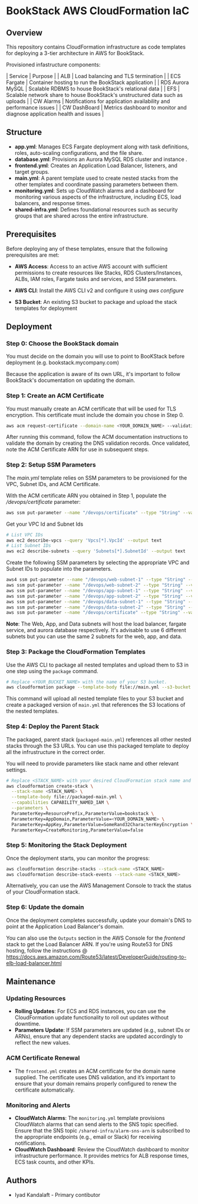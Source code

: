 # BookStack AWS CloudFormation IaC

## Overview

This repository contains CloudFormation infrastructure as code templates for deploying a 3-tier architecture in AWS for BookStack. 

Provisioned infastructure components:

| Service | Purpose |
| ALB | Load balancing and TLS termination |
| ECS Fargate | Container hosting to run the BookStack application |
| RDS Aurora MySQL | Scalable RDBMS to house BookStack's relational data |
| EFS | Scalable network share to house BookStack's unstructured data such as uploads |
| CW Alarms | Notifications for application availability and performance issues |
| CW DashBoard | Metrics dashboard to monitor and diagnose application health and issues |

## Structure

- **app.yml**: Manages ECS Fargate deployment along with task definitions, roles, auto-scaling configurations, and the file share.
- **database.yml**: Provisions an Aurora MySQL RDS cluster and instance .
- **frontend.yml**: Creates an Application Load Balancer, listeners, and target groups.
- **main.yml**: A parent template used to create nested stacks from the other templates and coordinate passing parameters between them.
- **monitoring.yml**: Sets up CloudWatch alarms and a dashboard for monitoring various aspects of the infrastructure, including ECS, load balancers, and response times.
- **shared-infra.yml**: Defines foundational resources such as security groups that are shared across the entire infrastructure.


## Prerequisites

Before deploying any of these templates, ensure that the following prerequisites are met:

- **AWS Access**: Access to an active AWS account with sufficient permissions to create resources like Stacks, RDS Clusters/Instances, ALBs, IAM roles, Fargate tasks and services, and SSM parameters.

- **AWS CLI**: Install the AWS CLI v2 and configure it using *aws configure*

- **S3 Bucket**: An existing S3 bucket to package and upload the stack templates for deployment


## Deployment

### Step 0: Choose the BookStack domain

You must decide on the domain you will use to point to BooKStack before deployment (e.g. bookstack.mycompany.com)

Because the application is aware of its own URL, it's important to follow BookStack's documentation on updating the domain.

### Step 1: Create an ACM Certificate

You must manually create an ACM certificate that will be used for TLS encryption.  This certificate must include the domain you chose in Step 0.

```bash
aws acm request-certificate --domain-name <YOUR_DOMAIN_NAME> --validation-method DNS
```

After running this command, follow the ACM documentation instructions to validate the domain by creating the DNS validation records. Once validated, note the ACM Certificate ARN for use in subsequent steps.


### Step 2: Setup SSM Parameters 

The *main.yml* template relies on SSM parameters to be provisioned for the VPC, Subnet IDs, and ACM Certificate.

With the ACM certificate ARN you obtained in Step 1, populate the */devops/certificate* parameter:
```bash
aws ssm put-parameter --name "/devops/certificate" --type "String" --value "<YOUR_ACM_CERTIFICATE_ARN>"
```

Get your VPC Id and Subnet Ids
```bash
# List VPC IDs
aws ec2 describe-vpcs --query 'Vpcs[*].VpcId' --output text
# List Subnet IDs
aws ec2 describe-subnets --query 'Subnets[*].SubnetId' --output text
```

Create the following SSM parameters by selecting the appropriate VPC and Subnet IDs to populate into the parameters.
```bash
aws4 ssm put-parameter --name "/devops/web-subnet-1" --type "String" --value "<YOUR_WEB_SUBNET_1>"
aws ssm put-parameter --name "/devops/web-subnet-2" --type "String" --value "<YOUR_WEB_SUBNET_2>"
aws ssm put-parameter --name "/devops/app-subnet-1" --type "String" --value "<YOUR_APP_SUBNET_1>"
aws ssm put-parameter --name "/devops/app-subnet-2" --type "String" --value "<YOUR_APP_SUBNET_2>"
aws ssm put-parameter --name "/devops/data-subnet-1" --type "String" --value "<YOUR_DATA_SUBNET_1>"
aws ssm put-parameter --name "/devops/data-subnet-2" --type "String" --value "<YOUR_DATA_SUBNET_2>"
aws ssm put-parameter --name "/devops/certificate" --type "String" --value "<YOUR_ACM_CERTIFICATE_ARN>"
```
**Note**: The Web, App, and Data subnets will host the load balancer, fargate service, and aurora database respectively.  It's advisable to use 6 different subnets but you can use the same 2 subnets for the web, app, and data.

### Step 3: Package the CloudFormation Templates

Use the AWS CLI to package all nested templates and upload them to S3 in one step using the `package` command.

```bash
# Replace <YOUR_BUCKET_NAME> with the name of your S3 bucket.
aws cloudformation package --template-body file://main.yml --s3-bucket <YOUR_BUCKET_NAME> --output-template-file packaged-main.yml
```

This command will upload all nested template files to your S3 bucket and create a packaged version of `main.yml` that references the S3 locations of the nested templates.

### Step 4: Deploy the Parent Stack

The packaged, parent stack (`packaged-main.yml`) references all other nested stacks through the S3 URLs.  You can use this packaged template to deploy all the infrustructure in the correct order.

You will need to provide parameters like stack name and other relevant settings.

```bash
# Replace <STACK_NAME> with your desired CloudFormation stack name and <YOUR_BUCKET_NAME> with the S3 bucket name.
aws cloudformation create-stack \
  --stack-name <STACK_NAME> \
  --template-body file://packaged-main.yml \
  --capabilities CAPABILITY_NAMED_IAM \
  --parameters \
  ParameterKey=ResourcePrefix,ParameterValue=bookstack \
  ParameterKey=AppDomain,ParameterValue=<YOUR_DOMAIN_NAME> \
  ParameterKey=AppKey,ParameterValue=SomeRand32CharacterKeyEncryption \
  ParameterKey=CreateMonitoring,ParameterValue=false
```

### Step 5: Monitoring the Stack Deployment

Once the deployment starts, you can monitor the progress:

```bash
aws cloudformation describe-stacks --stack-name <STACK_NAME>
aws cloudformation describe-stack-events --stack-name <STACK_NAME>
```

Alternatively, you can use the AWS Management Console to track the status of your CloudFormation stack.

### Step 6: Update the domain

Once the deployment completes successfully, update your domain's DNS to point at the Application Load Balancer's domain.

You can also use the `Outputs` section in the AWS Console for the *frontend* stack to get the Load Balancer ARN.
If you're using Route53 for DNS hosting, follow the instructions @ https://docs.aws.amazon.com/Route53/latest/DeveloperGuide/routing-to-elb-load-balancer.html

## Maintenance

### Updating Resources
- **Rolling Updates**: For ECS and RDS instances, you can use the CloudFormation update functionality to roll out updates without downtime.
- **Parameters Update**: If SSM parameters are updated (e.g., subnet IDs or ARNs), ensure that any dependent stacks are updated accordingly to reflect the new values.

### ACM Certificate Renewal
- The `frontend.yml` creates an ACM certificate for the domain name supplied. The certificate uses DNS validation, and it’s important to ensure that your domain remains properly configured to renew the certificate automatically.

### Monitoring and Alerts
- **CloudWatch Alarms**: The `monitoring.yml` template provisions CloudWatch alarms that can send alerts to the SNS topic specified. Ensure that the SNS topic `/shared-infra/alarm-sns-arn` is subscribed to the appropriate endpoints (e.g., email or Slack) for receiving notifications.
- **CloudWatch Dashboard**: Review the CloudWatch dashboard to monitor infrastructure performance. It provides metrics for ALB response times, ECS task counts, and other KPIs.

## Authors
- Iyad Kandalaft - Primary contibutor